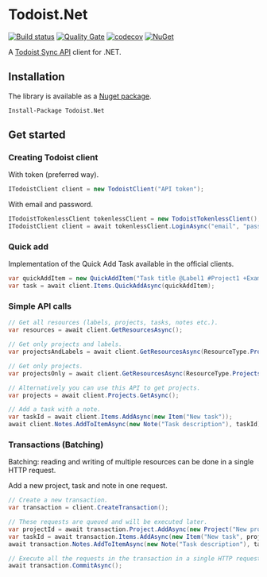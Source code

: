 # Todoist.Net
[![Build status](https://ci.appveyor.com/api/projects/status/r5ylbxtpjya9ayk2?svg=true)](https://ci.appveyor.com/project/olsh/todoist-net)
[![Quality Gate](https://sonarcloud.io/api/project_badges/measure?project=todoist-net&metric=alert_status)](https://sonarcloud.io/dashboard?id=todoist-net)
[![codecov](https://codecov.io/gh/olsh/todoist-net/branch/master/graph/badge.svg)](https://codecov.io/gh/olsh/todoist-net)
[![NuGet](https://img.shields.io/nuget/v/Todoist.Net.svg)](https://www.nuget.org/packages/Todoist.Net/)

A [Todoist Sync API](https://developer.todoist.com/sync/v9/) client for .NET.
## Installation

The library is available as a [Nuget package](https://www.nuget.org/packages/Todoist.Net/).
```
Install-Package Todoist.Net
```

## Get started

### Creating Todoist client

With token (preferred way).
```csharp
ITodoistClient client = new TodoistClient("API token");
```

With email and password.
```csharp
ITodoistTokenlessClient tokenlessClient = new TodoistTokenlessClient();
ITodoistClient client = await tokenlessClient.LoginAsync("email", "password");
```

### Quick add

Implementation of the Quick Add Task available in the official clients.
```csharp
var quickAddItem = new QuickAddItem("Task title @Label1 #Project1 +ExampleUser");
var task = await client.Items.QuickAddAsync(quickAddItem);
```

### Simple API calls
```csharp
// Get all resources (labels, projects, tasks, notes etc.).
var resources = await client.GetResourcesAsync();

// Get only projects and labels.
var projectsAndLabels = await client.GetResourcesAsync(ResourceType.Projects, ResourceType.Labels);

// Get only projects.
var projectsOnly = await client.GetResourcesAsync(ResourceType.Projects);

// Alternatively you can use this API to get projects.
var projects = await client.Projects.GetAsync();

// Add a task with a note.
var taskId = await client.Items.AddAsync(new Item("New task"));
await client.Notes.AddToItemAsync(new Note("Task description"), taskId);
```

### Transactions (Batching)
Batching: reading and writing of multiple resources can be done in a single HTTP request.

Add a new project, task and note in one request.
```csharp
// Create a new transaction.
var transaction = client.CreateTransaction();

// These requests are queued and will be executed later.
var projectId = await transaction.Project.AddAsync(new Project("New project"));
var taskId = await transaction.Items.AddAsync(new Item("New task", projectId));
await transaction.Notes.AddToItemAsync(new Note("Task description"), taskId);

// Execute all the requests in the transaction in a single HTTP request.
await transaction.CommitAsync();

```
